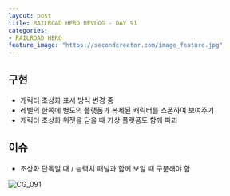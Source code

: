 ```yaml
---
layout: post
title: RAILROAD HERO DEVLOG - DAY 91
categories:
- RAILROAD HERO
feature_image: "https://secondcreator.com/image_feature.jpg"
---
```


## 구현
- 캐릭터 초상화 표시 방식 변경 중
- 레벨의 한쪽에 별도의 플랫폼과 복제된 캐릭터를 스폰하여 보여주기
- 캐릭터 초상화 위젯을 닫을 때 가상 플랫폼도 함께 파괴

## 이슈
- 초상화 단독일 때 / 능력치 패널과 함께 보일 때 구분해야 함

![CG_091](https://secondcreator.com/blog/imgs/CG_091.PNG)
